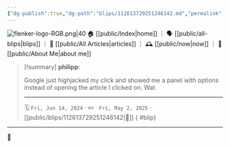 ```yaml
---
{"dg-publish":true,"dg-path":"blips/112613729251246142.md","permalink":"/blips/112613729251246142/","title":"philipp on mastodon @ 2024-06-14","created":"2024-06-14T07:12:20","updated":"2025-05-02T08:50:44"}
---
```



<div class="transclusion internal-embed is-loaded"><div class="markdown-embed">




![flenker-logo-RGB.png|40](/img/user/attachments/flenker-logo-RGB.png)
🏠 [[public/Index\|home]]  ⋮ 🗣️ [[public/all-blips\|blips]] ⋮  📝 [[public/All Articles\|articles]]  ⋮ 🕰️ [[public/now\|now]] ⋮ 🪪 [[public/About Me\|about me]]


</div></div>


> [!summary] **philipp**:
>
> Google just highjacked my click and showed me a panel with options instead of opening the article I clicked on. Wat.
> - - -
>
> 🗓️ <code>Fri, Jun 14, 2024</code>  · ✏️ <code> Fri, May 2, 2025</code>  · [[public/blips/112613729251246142\|🔗]]
{ #blip}


- - -

 👾
